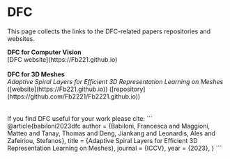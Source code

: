 # DFC

This page collects the links to the DFC-related papers repositories and websites.
<br/>

<section>
<b>DFC for Computer Vision</b>
<br/>
[DFC website](https://Fb221.github.io)
<br/><br/>
</section>

<section>
<b>DFC for 3D Meshes</b>
<br/>
<i>Adaptive Spiral Layers for Efficient 3D Representation Learning on Meshes </i> ([website](https://Fb221.github.io)) ([repository](https://github.com/Fb2221/Fb2221.github.io))
<br/><br/>
</section>

<br/>
If you find DFC useful for your work please cite:
```
@article{babiloni2023dfc
  author    = {Babiloni, Francesca and Maggioni, Matteo and Tanay, Thomas and Deng, Jiankang and Leonardis, Ales and Zafeiriou, Stefanos},
  title     = {Adaptive Spiral Layers for Efficient 3D Representation Learning on Meshes},
  journal   = {ICCV},
  year      = {2023},
}
```
